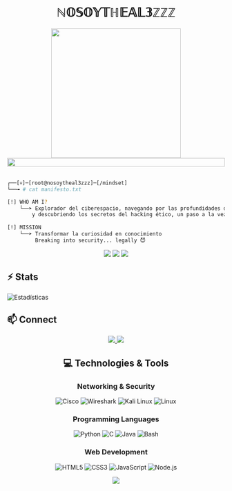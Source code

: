 <h1 align="center">
  <b>ℕ𝕆𝕊𝕆𝕐𝕋ℍ𝔼𝔸𝕃𝟛ℤℤℤ</b>
</h1>

<div align="center">
  <img src="https://media.giphy.com/media/l41lSxVZVzO1l4tDa/giphy.gif" width="300"/>
  <br>
  <!-- Opción 1: Línea glitch simple -->
  <img src="https://i.imgur.com/dBaSKWF.gif" height="20" width="100%">
  <br>
  <br>
</div>

```bash
┌──[💀]─[root@nosoytheal3zzz]─[/mindset]
└──╼ # cat manifesto.txt

[!] WHO AM I?
    └──➤ Explorador del ciberespacio, navegando por las profundidades de las redes
        y descubriendo los secretos del hacking ético, un paso a la vez.
        
[!] MISSION
    └──➤ Transformar la curiosidad en conocimiento
         Breaking into security... legally 😈
```

<div align="center">
  <p>
    <img src="https://img.shields.io/badge/Redes-101010?style=for-the-badge&logo=cisco&logoColor=white"/>
    <img src="https://img.shields.io/badge/Ethical_Hacking-101010?style=for-the-badge&logo=kali-linux&logoColor=white"/>
    <img src="https://img.shields.io/badge/Networking-%23121011?style=for-the-badge"/>
  </p>
</div>

## ⚡ Stats
![Estadísticas](https://github-readme-stats.vercel.app/api?username=Nosoytheal3zzz&show_icons=true&theme=midnight-purple)

## 📫 Connect
<div align="center">
  <a href="TU_LINKEDIN">
    <img src="https://img.shields.io/badge/LinkedIn-101010?style=for-the-badge&logo=linkedin&logoColor=white"/>
  </a>
  <a href="mailto:TU_EMAIL">
    <img src="https://img.shields.io/badge/Email-101010?style=for-the-badge&logo=gmail&logoColor=white"/>
  </a>
</div>

<h2 align="center">💻 Technologies & Tools</h2>

<div align="center">
  
  ### Networking & Security
  ![Cisco](https://img.shields.io/badge/-Cisco-000000?style=flat&logo=cisco&logoColor=white)
  ![Wireshark](https://img.shields.io/badge/-Wireshark-1679A7?style=flat&logo=wireshark&logoColor=white)
  ![Kali Linux](https://img.shields.io/badge/-Kali%20Linux-557C94?style=flat&logo=kali-linux&logoColor=white)
  ![Linux](https://img.shields.io/badge/-Linux-FCC624?style=flat&logo=linux&logoColor=black)

  ### Programming Languages
  ![Python](https://img.shields.io/badge/-Python-3776AB?style=flat&logo=python&logoColor=white)
  ![C](https://img.shields.io/badge/-C-00599C?style=flat&logo=c&logoColor=white)
  ![Java](https://img.shields.io/badge/-Java-007396?style=flat&logo=java&logoColor=white)
  ![Bash](https://img.shields.io/badge/-Bash-4EAA25?style=flat&logo=gnu-bash&logoColor=white)
  
  ### Web Development
  ![HTML5](https://img.shields.io/badge/-HTML5-E34F26?style=flat&logo=html5&logoColor=white)
  ![CSS3](https://img.shields.io/badge/-CSS3-1572B6?style=flat&logo=css3&logoColor=white)
  ![JavaScript](https://img.shields.io/badge/-JavaScript-F7DF1E?style=flat&logo=javascript&logoColor=black)
  ![Node.js](https://img.shields.io/badge/-Node.js-339933?style=flat&logo=node.js&logoColor=white)
  
</div>

<div align="center">
  <img src="https://komarev.com/ghpvc/?username=Nosoytheal3zzz&style=for-the-badge&color=101010"/>
</div>

